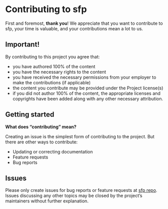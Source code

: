
# Contributing to sfp

First and foremost, **thank you**! We appreciate that you want to contribute to sfp, your time is valuable, and your contributions mean a lot to us.

## Important! <a id="important"></a>

By contributing to this project you agree that:

* you have authored 100% of the content
* you have the necessary rights to the content
* you have received the necessary permissions from your employer to make the contributions \(if applicable\)
* the content you contribute may be provided under the Project license\(s\)
* if you did not author 100% of the content, the appropriate licenses and copyrights have been added along with any other necessary attribution.

## Getting started <a id="getting-started"></a>

**What does “contributing” mean?**

Creating an issue is the simplest form of contributing to the project. But there are other ways to contribute:

* Updating or correcting documentation
* Feature requests
* Bug reports

## Issues <a id="issues"></a>

Please only create issues for bug reports or feature requests at [sfp repo](https://github.com/flxbl-io/sfp). Issues discussing any other topics may be closed by the project’s maintainers without further explanation.

